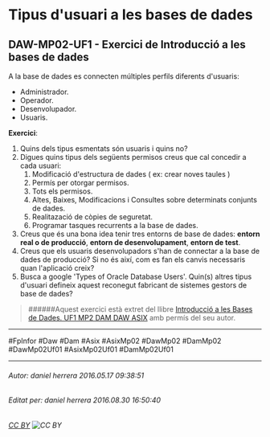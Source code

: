 # Tipus d'usuari a les bases de dades
## DAW-MP02-UF1 - Exercici de Introducció a les bases de dades
A la base de dades es connecten múltiples perfils diferents d'usuaris:

* Administrador.
* Operador.
* Desenvolupador.
* Usuaris.

**Exercici**:

1. Quins dels tipus esmentats són usuaris i quins no?
1. Digues quins tipus dels següents permisos creus que cal concedir a cada usuari:
    1. Modificació d'estructura de dades ( ex: crear noves taules )
    1. Permís per otorgar permisos.
    1. Tots els permisos.
    1. Altes, Baixes, Modificacions i Consultes sobre determinats conjunts de dades.
    1. Realitazació de còpies de seguretat.
    1. Programar tasques recurrents a la base de dades.
2. Creus que és una bona idea tenir tres entorns de base de dades: **entorn real o de producció**, **entorn de desenvolupament**, **entorn de test**.
3. Creus que els usuaris desenvolupadors s'han de connectar a la base de dades de producció? Si no és així, com es fan els canvis necessaris quan l'aplicació creix?
3. Busca a google 'Types of Oracle Database Users'.  Quin(s) altres tipus d'usuari defineix aquest reconegut fabricant de sistemes gestors de base de dades?
>
>######Aquest exercici està extret del llibre [Introducció a les Bases de Dades. UF1 MP2 DAM DAW ASIX](https://www.amazon.es/Introducci%C3%B3-Bases-Dades-asix-MP02-UF1/dp/153735096X) amb permís del seu autor.
>

---

#FpInfor #Daw #Dam #Asix #AsixMp02 #DawMp02 #DamMp02 #DawMp02Uf01 #AsixMp02Uf01 #DamMp02Uf01

---

###### Autor: daniel herrera 2016.05.17 09:38:51
###### Editat per: daniel herrera 2016.08.30 16:50:40
###### [CC BY](https://creativecommons.org/licenses/by/4.0/) ![CC BY](https://licensebuttons.net/l/by/3.0/80x15.png)
